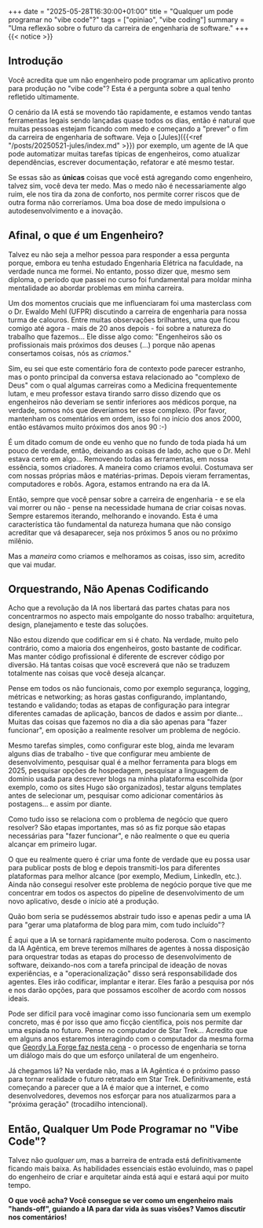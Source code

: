 +++
date = "2025-05-28T16:30:00+01:00"
title = "Qualquer um pode programar no \"vibe code\"?"
tags = ["opiniao", "vibe coding"]
summary = "Uma reflexão sobre o futuro da carreira de engenharia de software."
+++
{{< notice >}}
## Introdução
Você acredita que um não engenheiro pode programar um aplicativo pronto para produção no "vibe code"? Esta é a pergunta sobre a qual tenho refletido ultimamente.

O cenário da IA está se movendo tão rapidamente, e estamos vendo tantas ferramentas legais sendo lançadas quase todos os dias, então é natural que muitas pessoas estejam ficando com medo e começando a "prever" o fim da carreira de engenharia de software. Veja o [Jules]({{<ref "/posts/20250521-jules/index.md" >}}) por exemplo, um agente de IA que pode automatizar muitas tarefas típicas de engenheiros, como atualizar dependências, escrever documentação, refatorar e até mesmo testar.

Se essas são as **únicas** coisas que você está agregando como engenheiro, talvez sim, você deva ter medo. Mas o medo não é necessariamente algo ruim, ele nos tira da zona de conforto, nos permite correr riscos que de outra forma não correríamos. Uma boa dose de medo impulsiona o autodesenvolvimento e a inovação.

## Afinal, o que *é* um Engenheiro?

Talvez eu não seja a melhor pessoa para responder a essa pergunta porque, embora eu tenha estudado Engenharia Elétrica na faculdade, na verdade nunca me formei. No entanto, posso dizer que, mesmo sem diploma, o período que passei no curso foi fundamental para moldar minha mentalidade ao abordar problemas em minha carreira.

Um dos momentos cruciais que me influenciaram foi uma masterclass com o Dr. Ewaldo Mehl (UFPR) discutindo a carreira de engenharia para nossa turma de calouros. Entre muitas observações brilhantes, uma que ficou comigo até agora - mais de 20 anos depois - foi sobre a natureza do trabalho que fazemos... Ele disse algo como: "Engenheiros são os profissionais mais próximos dos deuses (...) porque não apenas consertamos coisas, nós as *criamos*."

Sim, eu sei que este comentário fora de contexto pode parecer estranho, mas o ponto principal da conversa estava relacionado ao "complexo de Deus" com o qual algumas carreiras como a Medicina frequentemente lutam, e meu professor estava tirando sarro disso dizendo que os engenheiros não deveriam se sentir inferiores aos médicos porque, na verdade, somos nós que deveríamos ter esse complexo. (Por favor, mantenham os comentários em ordem, isso foi no início dos anos 2000, então estávamos muito próximos dos anos 90 :-)

É um ditado comum de onde eu venho que no fundo de toda piada há um pouco de verdade, então, deixando as coisas de lado, acho que o Dr. Mehl estava certo em algo... Removendo todas as ferramentas, em nossa essência, somos criadores. A maneira como criamos evolui. Costumava ser com nossas próprias mãos e matérias-primas. Depois vieram ferramentas, computadores e robôs. Agora, estamos entrando na era da IA.

Então, sempre que você pensar sobre a carreira de engenharia - e se ela vai morrer ou não - pense na necessidade humana de criar coisas novas. Sempre estaremos iterando, melhorando e inovando. Esta é uma característica tão fundamental da natureza humana que não consigo acreditar que vá desaparecer, seja nos próximos 5 anos ou no próximo milênio.

Mas a *maneira* como criamos e melhoramos as coisas, isso sim, acredito que vai mudar.

## Orquestrando, Não Apenas Codificando

Acho que a revolução da IA nos libertará das partes chatas para nos concentrarmos no aspecto mais empolgante do nosso trabalho: arquitetura, design, planejamento e teste das soluções.

Não estou dizendo que codificar em si é chato. Na verdade, muito pelo contrário, como a maioria dos engenheiros, gosto bastante de codificar. Mas manter código profissional é diferente de escrever código por diversão. Há tantas coisas que você escreverá que não se traduzem totalmente nas coisas que você deseja alcançar.

Pense em todos os não funcionais, como por exemplo segurança, logging, métricas e networking; as horas gastas configurando, implantando, testando e validando; todas as etapas de configuração para integrar diferentes camadas de aplicação, bancos de dados e assim por diante... Muitas das coisas que fazemos no dia a dia são apenas para "fazer funcionar", em oposição a realmente resolver um problema de negócio.

Mesmo tarefas simples, como configurar este blog, ainda me levaram alguns dias de trabalho - tive que configurar meu ambiente de desenvolvimento, pesquisar qual é a melhor ferramenta para blogs em 2025, pesquisar opções de hospedagem, pesquisar a linguagem de domínio usada para descrever blogs na minha plataforma escolhida (por exemplo, como os sites Hugo são organizados), testar alguns templates antes de selecionar um, pesquisar como adicionar comentários às postagens... e assim por diante.

Como tudo isso se relaciona com o problema de negócio que quero resolver? São etapas importantes, mas só as fiz porque são etapas necessárias para "fazer funcionar", e não realmente o que eu queria alcançar em primeiro lugar.

O que eu realmente quero é criar uma fonte de verdade que eu possa usar para publicar posts de blog e depois transmiti-los para diferentes plataformas para melhor alcance (por exemplo, Medium, LinkedIn, etc.). Ainda não consegui resolver este problema de negócio porque tive que me concentrar em todos os aspectos do pipeline de desenvolvimento de um novo aplicativo, desde o início até a produção.

Quão bom seria se pudéssemos abstrair tudo isso e apenas pedir a uma IA para "gerar uma plataforma de blog para mim, com tudo incluído"?

É aqui que a IA se tornará rapidamente muito poderosa. Com o nascimento da IA Agêntica, em breve teremos milhares de agentes à nossa disposição para orquestrar todas as etapas do processo de desenvolvimento de software, deixando-nos com a tarefa principal de ideação de novas experiências, e a "operacionalização" disso será responsabilidade dos agentes. Eles irão codificar, implantar e iterar. Eles farão a pesquisa por nós e nos darão opções, para que possamos escolher de acordo com nossos ideais.

Pode ser difícil para você imaginar como isso funcionaria sem um exemplo concreto, mas é por isso que amo ficção científica, pois nos permite dar uma espiada no futuro. Pense no computador de Star Trek... Acredito que em alguns anos estaremos interagindo com o computador da mesma forma que [Geordy La Forge faz nesta cena](https://youtu.be/L0mRMp2kbQY?feature=shared) - o processo de engenharia se torna um diálogo mais do que um esforço unilateral de um engenheiro.

Já chegamos lá? Na verdade não, mas a IA Agêntica é o próximo passo para tornar realidade o futuro retratado em Star Trek. Definitivamente, está começando a parecer que a IA é maior que a internet, e como desenvolvedores, devemos nos esforçar para nos atualizarmos para a "próxima geração" (trocadilho intencional).

## Então, Qualquer Um Pode Programar no "Vibe Code"?

Talvez não *qualquer um*, mas a barreira de entrada está definitivamente ficando mais baixa. As habilidades essenciais estão evoluindo, mas o papel do engenheiro de criar e arquitetar ainda está aqui e estará aqui por muito tempo.

**O que você acha? Você consegue se ver como um engenheiro mais "hands-off", guiando a IA para dar vida às suas visões? Vamos discutir nos comentários!**

